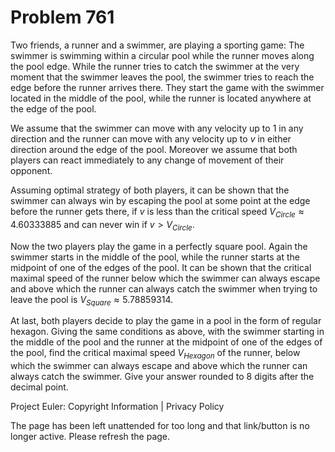 #   Problem 761

   Two friends, a runner and a swimmer, are playing a sporting game: The
   swimmer is swimming within a circular pool while the runner moves along
   the pool edge. While the runner tries to catch the swimmer at the very
   moment that the swimmer leaves the pool, the swimmer tries to reach the
   edge before the runner arrives there. They start the game with the swimmer
   located in the middle of the pool, while the runner is located anywhere at
   the edge of the pool.

   We assume that the swimmer can move with any velocity up to $1$ in any
   direction and the runner can move with any velocity up to $v$ in either
   direction around the edge of the pool. Moreover we assume that both
   players can react immediately to any change of movement of their opponent.

   Assuming optimal strategy of both players, it can be shown that the
   swimmer can always win by escaping the pool at some point at the edge
   before the runner gets there, if $v$ is less than the critical speed
   $V_{Circle} \approx 4.60333885$ and can never win if $v>V_{Circle}$.

   Now the two players play the game in a perfectly square pool. Again the
   swimmer starts in the middle of the pool, while the runner starts at the
   midpoint of one of the edges of the pool. It can be shown that the
   critical maximal speed of the runner below which the swimmer can always
   escape and above which the runner can always catch the swimmer when trying
   to leave the pool is $V_{Square} \approx 5.78859314$.

   At last, both players decide to play the game in a pool in the form of
   regular hexagon. Giving the same conditions as above, with the swimmer
   starting in the middle of the pool and the runner at the midpoint of one
   of the edges of the pool, find the critical maximal speed $V_{Hexagon}$ of
   the runner, below which the swimmer can always escape and above which the
   runner can always catch the swimmer. Give your answer rounded to 8 digits
   after the decimal point.

   Project Euler: Copyright Information | Privacy Policy

   The page has been left unattended for too long and that link/button is no
   longer active. Please refresh the page.
